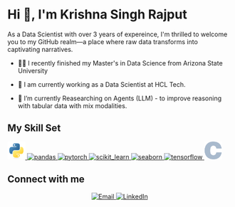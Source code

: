 <h1 align="left">Hi 👋, I'm Krishna Singh Rajput</h1>
As a Data Scientist with over 3 years of expereince, I'm thrilled to welcome you to my GitHub realm—a place where raw data transforms into captivating narratives.

- 🧑‍🎓 I recently finished my Master's in Data Science from Arizona State University
  

- 🔭 I am currently working as a Data Scientist at HCL Tech.
  

- 🌱 I’m currently Reasearching on Agents (LLM) - to improve reasoning with tabular data with mix modalities.

  

## My Skill Set  
<p align="left"> 

<a href="https://www.python.org" target="_blank" rel="noreferrer"> <img src="https://raw.githubusercontent.com/devicons/devicon/master/icons/python/python-original.svg" alt="python" width="40" height="40"/> </a>
<a href="https://pandas.pydata.org/" target="_blank" rel="noreferrer"> <img src=https://pandas.pydata.org/static/img/pandas_secondary.svg alt="pandas" width="40" height="40"/> </a>
<a href="https://pytorch.org/" target="_blank" rel="noreferrer"> <img src="https://www.vectorlogo.zone/logos/pytorch/pytorch-icon.svg" alt="pytorch" width="40" height="40"/> </a>
<a href="https://scikit-learn.org/" target="_blank" rel="noreferrer"> <img src="https://upload.wikimedia.org/wikipedia/commons/0/05/Scikit_learn_logo_small.svg" alt="scikit_learn" width="40" height="40"/> </a>
<a href="https://seaborn.pydata.org/" target="_blank" rel="noreferrer"> <img src="https://seaborn.pydata.org/_images/logo-mark-lightbg.svg" alt="seaborn" width="40" height="40"/> </a> <a href="https://www.tensorflow.org" target="_blank" rel="noreferrer"> <img src="https://www.vectorlogo.zone/logos/tensorflow/tensorflow-icon.svg" alt="tensorflow" width="40" height="40"/> </a> 
<a href="https://www.cprogramming.com/" target="_blank" rel="noreferrer"> <img src="https://raw.githubusercontent.com/devicons/devicon/master/icons/c/c-original.svg" alt="c" width="40" height="40"/> </a> </p>


## Connect with me  
<div align="center">
  <a href="mailto:KrishnaS.R@outlook.com" target="_blank">
    <img src="https://img.shields.io/badge/email-%23D44638.svg?&style=for-the-badge&logo=gmail&logoColor=white" alt="Email" style="margin-bottom: 5px;" />
  </a>
  <a href="https://linkedin.com/in/ds-krishna" target="_blank">
    <img src="https://img.shields.io/badge/linkedin-%230077B5.svg?&style=for-the-badge&logo=linkedin&logoColor=white" alt="LinkedIn" style="margin-bottom: 5px;" />
  </a>
<!--   <a href="https://krish-oo7.github.io/portfolio.io/" target="_blank">
    <img src="https://img.shields.io/badge/Portfolio-%2324292E.svg?&style=for-the-badge&logo=google-chrome&logoColor=white" alt="Portfolio" style="margin-bottom: 5px;" />
  </a>   -->
</div>
